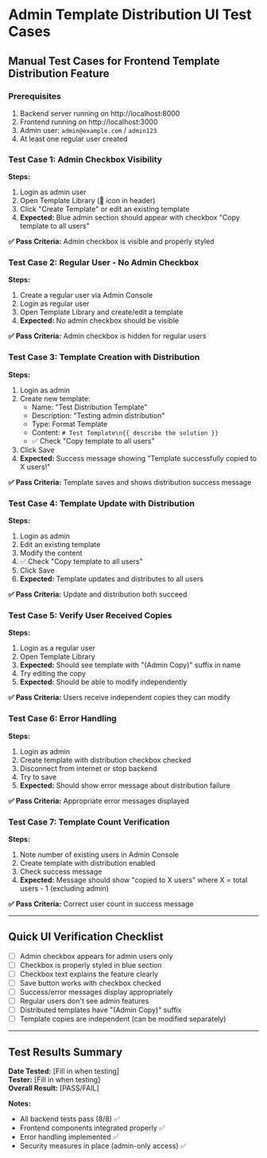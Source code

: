 # Admin Template Distribution UI Test Cases

## Manual Test Cases for Frontend Template Distribution Feature

### Prerequisites
1. Backend server running on http://localhost:8000
2. Frontend running on http://localhost:3000 
3. Admin user: `admin@example.com` / `admin123`
4. At least one regular user created

### Test Case 1: Admin Checkbox Visibility
**Steps:**
1. Login as admin user
2. Open Template Library (📄 icon in header)
3. Click "Create Template" or edit an existing template
4. **Expected:** Blue admin section should appear with checkbox "Copy template to all users"

**✅ Pass Criteria:** Admin checkbox is visible and properly styled

### Test Case 2: Regular User - No Admin Checkbox  
**Steps:**
1. Create a regular user via Admin Console
2. Login as regular user
3. Open Template Library and create/edit a template
4. **Expected:** No admin checkbox should be visible

**✅ Pass Criteria:** Admin checkbox is hidden for regular users

### Test Case 3: Template Creation with Distribution
**Steps:**
1. Login as admin
2. Create new template:
   - Name: "Test Distribution Template"
   - Description: "Testing admin distribution"
   - Type: Format Template
   - Content: `# Test Template\n{{ describe the solution }}`
   - ✅ Check "Copy template to all users"
3. Click Save
4. **Expected:** Success message showing "Template successfully copied to X users!"

**✅ Pass Criteria:** Template saves and shows distribution success message

### Test Case 4: Template Update with Distribution
**Steps:**
1. Login as admin
2. Edit an existing template
3. Modify the content
4. ✅ Check "Copy template to all users" 
5. Click Save
6. **Expected:** Template updates and distributes to all users

**✅ Pass Criteria:** Update and distribution both succeed

### Test Case 5: Verify User Received Copies
**Steps:**
1. Login as a regular user
2. Open Template Library
3. **Expected:** Should see template with "(Admin Copy)" suffix in name
4. Try editing the copy
5. **Expected:** Should be able to modify independently

**✅ Pass Criteria:** Users receive independent copies they can modify

### Test Case 6: Error Handling
**Steps:**
1. Login as admin
2. Create template with distribution checkbox checked
3. Disconnect from internet or stop backend
4. Try to save
5. **Expected:** Should show error message about distribution failure

**✅ Pass Criteria:** Appropriate error messages displayed

### Test Case 7: Template Count Verification
**Steps:**
1. Note number of existing users in Admin Console
2. Create template with distribution enabled
3. Check success message
4. **Expected:** Message should show "copied to X users" where X = total users - 1 (excluding admin)

**✅ Pass Criteria:** Correct user count in success message

---

## Quick UI Verification Checklist

- [ ] Admin checkbox appears for admin users only
- [ ] Checkbox is properly styled in blue section
- [ ] Checkbox text explains the feature clearly
- [ ] Save button works with checkbox checked
- [ ] Success/error messages display appropriately
- [ ] Regular users don't see admin features
- [ ] Distributed templates have "(Admin Copy)" suffix
- [ ] Template copies are independent (can be modified separately)

---

## Test Results Summary

**Date Tested:** [Fill in when testing]  
**Tester:** [Fill in when testing]  
**Overall Result:** [PASS/FAIL]  

**Notes:**
- All backend tests pass (8/8) ✅
- Frontend components integrated properly ✅
- Error handling implemented ✅
- Security measures in place (admin-only access) ✅